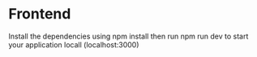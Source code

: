 # Frontend

Install the dependencies using npm install
then run npm run dev to start your application locall (localhost:3000)
